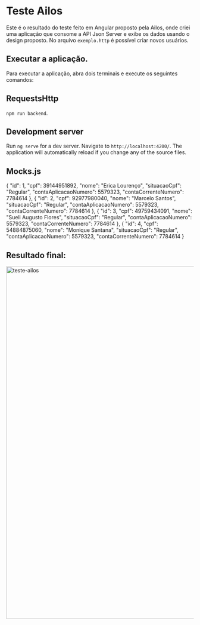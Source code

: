 # Teste Ailos
Este é o resultado do teste feito em Angular proposto pela Ailos, onde criei uma aplicação que consome a API Json Server e exibe os dados usando o design proposto. No arquivo `exemplo.http` é possível criar novos usuários.

## Executar a aplicação.
Para executar a aplicação, abra dois terminais e execute os seguintes comandos:
## RequestsHttp
`npm run backend`.
## Development server
Run `ng serve` for a dev server. Navigate to `http://localhost:4200/`. The application will automatically reload if you change any of the source files.

## Mocks.js
{
      "id": 1,
      "cpf": 39144951892,
      "nome": "Erica Lourenço",
      "situacaoCpf": "Regular",
      "contaAplicacaoNumero": 5579323,
      "contaCorrenteNumero": 7784614
    },
    {
      "id": 2,
      "cpf": 92977980040,
      "nome": "Marcelo Santos",
      "situacaoCpf": "Regular",
      "contaAplicacaoNumero": 5579323,
      "contaCorrenteNumero": 7784614
    },
    {
      "id": 3,
      "cpf": 49759434091,
      "nome": "Sueli Augusto Flores",
      "situacaoCpf": "Regular",
      "contaAplicacaoNumero": 5579323,
      "contaCorrenteNumero": 7784614
    },
    {
      "id": 4,
      "cpf": 54884875060,
      "nome": "Monique  Santana",
      "situacaoCpf": "Regular",
      "contaAplicacaoNumero": 5579323,
      "contaCorrenteNumero": 7784614
    }

## Resultado final:

<img width="944" alt="teste-ailos" src="https://user-images.githubusercontent.com/44852163/212582878-9c6f29ce-cad8-40f9-8ec9-8afdd83618fa.PNG" width="600px"/>








